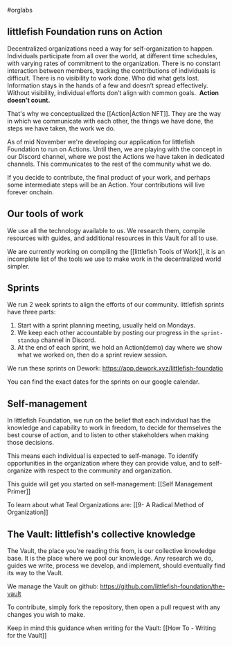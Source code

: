 #orglabs 

## littlefish Foundation runs on Action
Decentralized organizations need a way for self-organization to happen. Individuals participate from all over the world, at different time schedules, with varying rates of commitment to the organization. There is no constant interaction between members, tracking the contributions of individuals is difficult. There is no visibility to work done. Who did what gets lost. Information stays in the hands of a few and doesn’t spread effectively. Without visibility, individual efforts don’t align with common goals.  **Action doesn’t count.** 

That's why we conceptualized the [[Action|Action NFT]]. They are the way in which we communicate with each other, the things we have done, the steps we have taken, the work we do. 

As of mid November we're developing our application for littlefish Foundation to run on Actions. Until then, we are playing with the concept in our Discord channel, where we post the Actions we have taken in dedicated channels. This communicates to the rest of the community what we do. 

If you decide to contribute, the final product of your work, and perhaps some intermediate steps will be an Action. Your contributions will live forever onchain.

## Our tools of work
We use all the technology available to us. We research them, compile resources with guides, and additional resources in this Vault for all to use. 

We are currently working on compiling the [[littlefish Tools of Work]], it is an incomplete list of  the tools we use to make work in the decentralized world simpler. 

## Sprints
We run 2 week sprints to align the efforts of our community. littlefish sprints have three parts:
1. Start with a sprint planning meeting, usually held on Mondays. 
2. We keep each other accountable by posting our progress in the `sprint-standup` channel in Discord. 
3. At the end of each sprint, we hold an Action(demo) day where we show what we worked on, then do a sprint review session.

We run these sprints on Dework: https://app.dework.xyz/littlefish-foundatio

You can find the exact dates for the sprints on our google calendar. 

## Self-management
In littlefish Foundation, we run on the belief that each individual has the knowledge and capability to work in freedom, to decide for themselves the best course of action, and to listen to other stakeholders when making those decisions. 

This means each individual is expected to self-manage. To identify opportunities in the organization where they can provide value, and to self-organize with respect to the community and organization.

This guide will get you started on self-management: [[Self Management Primer]]

To learn about what Teal Organizations are: [[9- A Radical Method of Organization]]

## The Vault: littlefish's collective knowledge
The Vault, the place you're reading this from, is our collective knowledge base. It is the place where we pool our knowledge. Any research we do, guides we write, process we develop, and implement, should eventually find its way to the Vault. 

We manage the Vault on github: https://github.com/littlefish-foundation/the-vault

To contribute, simply fork the repository, then open a pull request with any changes you wish to make.

Keep in mind this guidance when writing for the Vault: [[How To - Writing for the Vault]]



